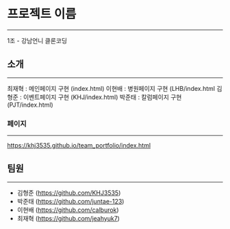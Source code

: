 # 프로젝트 이름
---

1조 - 강남언니 클론코딩

## 소개
---
최재혁 : 메인페이지 구현 (index.html)
이현배 : 병원페이지 구현 (LHB/index.html
김형준 : 이벤트페이지 구현 (KHJ/index.html)
박준태 : 칼럼페이지 구현 (PJT/index.html)

### 페이지
---
https://khj3535.github.io/team_portfolio/index.html

## 팀원
---

- 김형준 (https://github.com/KHJ3535)
- 박준태 (https://github.com/juntae-123)
- 이현배 (https://github.com/calburok)
- 최재혁 (https://github.com/jeahyuk7)
